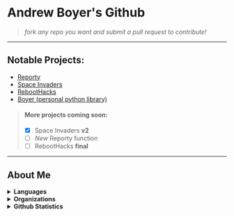 <div>
<p align="center">
  <img src="https://github.com/asboyer2/asboyer2/blob/master/images/logo.png?raw=true" alt="">
</p>
</div>
 
# Andrew Boyer's Github
> *fork any repo you want  and submit a pull request to contribute!*

***
## Notable Projects:
* [Reporty](https://github.com/asboyer2/reporty)
* [Space Invaders](https://github.com/asboyer2/SpaceInvaders)
* [RebootHacks](https://github.com/Wayland-CS-Club/reboothacks-master)
* [Boyer (personal python library)](https://github.com/asboyer2/boyer)

> #### More projects coming soon:
> - [x] Space Invaders **v2**
> - [ ] *New* Reporty function
> - [ ] RebootHacks **final**

***

## About Me
<details>
<summary><b>Languages</b></summary>

> languages I have experience with, or currently working with and learning
#### Python
> ###### competent
```python
print("Python")
```
#### Bash
> ###### competent
```bash
echo Bash
```
#### Java
> ###### competent
```java 
public class Main{
	public static void main(String[] args) {
		System.out.println("Java");
	}
}
```
#### Javascript
> ###### intermediate
```javascript
console.log('Javascript');
```
#### C
> ###### learning
```C
# include <stdio.h>
int main()
{
	printf("C\n");
	return 0;
}
```

</details>

<details>

<summary><b>Organizations</b></summary>

#### Wayland Computer Science Club
> More about this coming soon

#### FRC Team 5755
> More about this coming soon

#### RebootHacks
> More details coming soon

#### Cyber Summer Camp
> More details coming soon

#### theCoderSchool
> More details coming soon

</details>

<details>
<summary><b>Github Statistics</b></summary>


  <img align="left" alt="asboyer's GitHub Stats" src="https://github-readme-stats.codestackr.vercel.app/api?username=asboyer2&show_icons=true&hide_border=true&theme=dark" />

</details>

